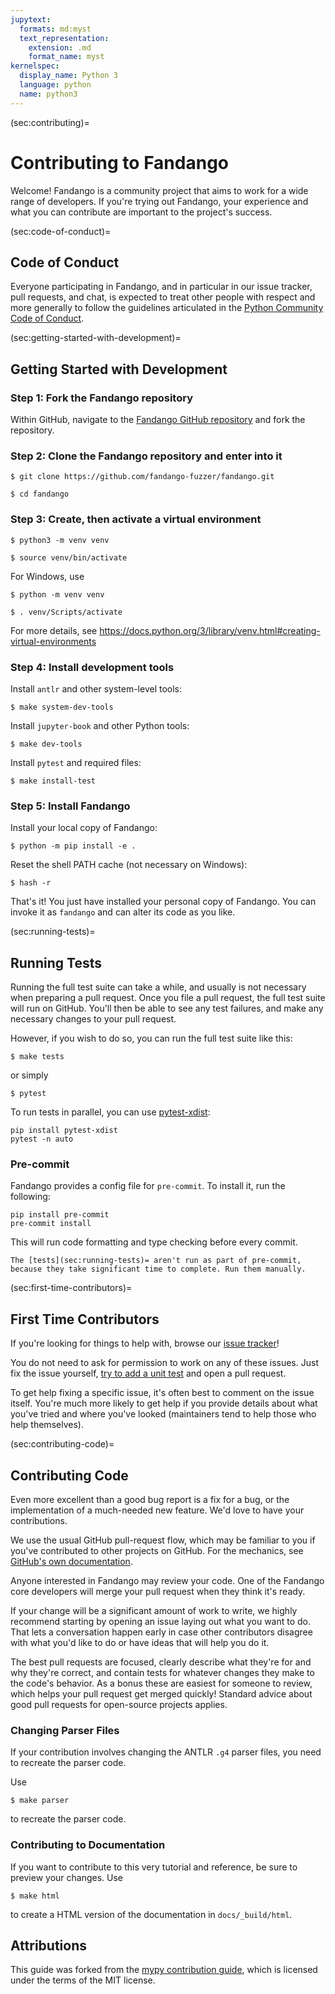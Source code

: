 ```yaml
---
jupytext:
  formats: md:myst
  text_representation:
    extension: .md
    format_name: myst
kernelspec:
  display_name: Python 3
  language: python
  name: python3
---
```


(sec:contributing)=
# Contributing to Fandango

Welcome!
Fandango is a community project that aims to work for a wide
range of developers.
If you're trying out Fandango, your experience and what you can contribute are
important to the project's success.

(sec:code-of-conduct)=
## Code of Conduct

Everyone participating in Fandango, and in particular in our
issue tracker, pull requests, and chat, is expected to treat
other people with respect and more generally to follow the guidelines
articulated in the [Python Community Code of Conduct](https://www.python.org/psf/codeofconduct/).

(sec:getting-started-with-development)=
## Getting Started with Development

### Step 1: Fork the Fandango repository

Within GitHub, navigate to the [Fandango GitHub repository](https://github.com/fandango-fuzzer/fandango) and fork the repository.


### Step 2: Clone the Fandango repository and enter into it

```shell
$ git clone https://github.com/fandango-fuzzer/fandango.git
```

```shell
$ cd fandango
```

### Step 3: Create, then activate a virtual environment

```shell
$ python3 -m venv venv
```

```shell
$ source venv/bin/activate
```

For Windows, use
```shell
$ python -m venv venv
```

```shell
$ . venv/Scripts/activate
```

For more details, see https://docs.python.org/3/library/venv.html#creating-virtual-environments


### Step 4: Install development tools

Install `antlr` and other system-level tools:

```shell
$ make system-dev-tools
```

Install `jupyter-book` and other Python tools:

```shell
$ make dev-tools
```

Install `pytest` and required files:

```shell
$ make install-test
```

### Step 5: Install Fandango

Install your local copy of Fandango:

```shell
$ python -m pip install -e .
```

Reset the shell PATH cache (not necessary on Windows):

```shell
$ hash -r
```

That's it! You just have installed your personal copy of Fandango.
You can invoke it as `fandango` and can alter its code as you like.

(sec:running-tests)=
## Running Tests

Running the full test suite can take a while, and usually is not necessary when
preparing a pull request.
Once you file a pull request, the full test suite will run on GitHub.
You'll then be able to see any test failures, and make any necessary changes to
your pull request.

However, if you wish to do so, you can run the full test suite
like this:

```shell
$ make tests
```

or simply

```shell
$ pytest
```

To run tests in parallel, you can use [pytest-xdist](https://pytest-xdist.readthedocs.io/en/stable/):

```shell
pip install pytest-xdist
pytest -n auto
```

### Pre-commit

Fandango provides a config file for `pre-commit`. To install it, run the following:

```shell
pip install pre-commit
pre-commit install
```

This will run code formatting and type checking before every commit.

```{warning}
The [tests](sec:running-tests)= aren't run as part of pre-commit, because they take significant time to complete. Run them manually.
```

(sec:first-time-contributors)=
## First Time Contributors

If you're looking for things to help with, browse our [issue tracker](https://github.com/fandango-fuzzer/fandango/issues)!

You do not need to ask for permission to work on any of these issues.
Just fix the issue yourself, [try to add a unit test](sec:running-tests) and open a pull request.

To get help fixing a specific issue, it's often best to comment on the issue itself.
You're much more likely to get help if you provide details about what you've tried and where you've looked (maintainers tend to help those who help themselves).


(sec:contributing-code)=
## Contributing Code

Even more excellent than a good bug report is a fix for a bug, or the implementation of a much-needed new feature.
We'd love to have your contributions.

We use the usual GitHub pull-request flow, which may be familiar to you if you've contributed to other projects on GitHub.
For the mechanics, see [GitHub's own documentation](https://help.github.com/articles/using-pull-requests/).

Anyone interested in Fandango may review your code.
One of the Fandango core developers will merge your pull request when they think it's ready.

If your change will be a significant amount of work to write, we highly recommend starting by opening an issue laying out
what you want to do.
That lets a conversation happen early in case other contributors disagree with what you'd like to do or have ideas that will help you do it.

The best pull requests are focused, clearly describe what they're for and why they're correct, and contain tests for whatever changes they make to the code's behavior.
As a bonus these are easiest for someone to review, which helps your pull request get merged quickly!
Standard advice about good pull requests for open-source projects applies.


### Changing Parser Files

If your contribution involves changing the ANTLR `.g4` parser files, you need to recreate the parser code.

Use

```shell
$ make parser
```

to recreate the parser code.


### Contributing to Documentation

If you want to contribute to this very tutorial and reference, be sure to preview your changes.
Use

```shell
$ make html
```

to create a HTML version of the documentation in `docs/_build/html`.


## Attributions

This guide was forked from the [mypy contribution guide](https://github.com/python/mypy/blob/master/CONTRIBUTING.md), which is licensed under the terms of the MIT license.
